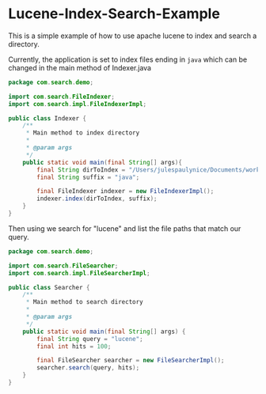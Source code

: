 Lucene-Index-Search-Example
===========================

This is a simple example of how to use apache lucene to index and search a directory.

Currently, the application is set to index files ending in `java` which can be changed in the main method of Indexer.java
```java
package com.search.demo;

import com.search.FileIndexer;
import com.search.impl.FileIndexerImpl;

public class Indexer {
    /**
     * Main method to index directory
     *
     * @param args
     */
    public static void main(final String[] args){
        final String dirToIndex = "/Users/julespaulynice/Documents/workspace";
        final String suffix = "java";

        final FileIndexer indexer = new FileIndexerImpl();
        indexer.index(dirToIndex, suffix);
    }
}
```

Then using we search for "lucene" and list the file paths that match our query.

```java
package com.search.demo;

import com.search.FileSearcher;
import com.search.impl.FileSearcherImpl;

public class Searcher {
    /**
     * Main method to search directory
     *
     * @param args
     */
    public static void main(final String[] args) {
        final String query = "lucene";
        final int hits = 100;

        final FileSearcher searcher = new FileSearcherImpl();
        searcher.search(query, hits);
    }
}
```
